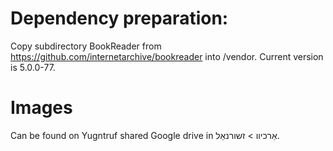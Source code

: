 # Dependency preparation: 
Copy subdirectory BookReader from https://github.com/internetarchive/bookreader into /vendor.
Current version is 5.0.0-77. 

# Images
Can be found on Yugntruf shared Google drive in אַרכיװ > זשורנאַל.